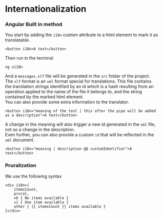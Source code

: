 # Internationalization


### Angular Built in method
You start by adding the `i18n` custom attribute to a html element to mark it as
translatable.
```angular2html
<button i18n>A text</button>
```
Then run in the terminal
```shell script
ng xi18n
```
And a `messages.xlf` file will be generated in the `src` folder of the
project. The `xlf` format is an `xml` format special for translations. This file
contains the translation strings identified by an id which is a hash resulting from an
operation applied to the name of the file it belongs to, and the string contained 
by the marked html element.  
You can also provide some extra information to the translator.
```angular2html
<button i18n="meaning of the text | this after the pipe will be added as a description">A text</button>
```
A change in the meaning will also trigger a new id generated in the `xml` file, not
so a change in the description.  
Even further, you can also provide a custom `id` that will be reflected in the `xml` document.
```angular2html
<button i18n="meaning | description @@ customIdentifier">A text</button>
```

### Pruralization
We use the following syntax
```angular2html
<div i18n>{
    itemsCount,
    prural,
    =0 { No items available }
    =1 { One item available }
    other { {{ itemsCount }} items available }
}</div>
```
